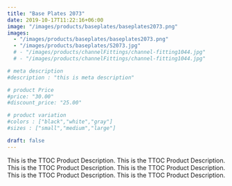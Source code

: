```yaml
---
title: "Base Plates 2073"
date: 2019-10-17T11:22:16+06:00
image: "/images/products/baseplates/baseplates2073.png"
images: 
  - "/images/products/baseplates/baseplates2073.png"
  - "/images/products/baseplates/S2073.jpg"
  # - "/images/products/channelFittings/channel-fitting1044.jpg"
  # - "/images/products/channelFittings/channel-fitting1044.jpg"

# meta description
#description : "this is meta description"

# product Price
#price: "30.00"
#discount_price: "25.00"

# product variation
#colors : ["black","white","gray"]
#sizes : ["small","medium","large"]

draft: false
---
```


This is the TTOC Product Description. This is the TTOC Product Description. This is the TTOC Product Description. This is the TTOC Product Description. This is the TTOC Product Description. This is the TTOC Product Description. 